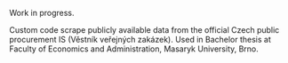 Work in progress.

Custom code scrape publicly available data from the official Czech public procurement IS (Věstník veřejných zakázek). Used in Bachelor thesis at Faculty of Economics and Administration, Masaryk University, Brno.
